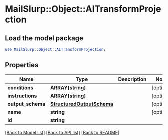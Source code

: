 # MailSlurp::Object::AITransformProjection

## Load the model package
```perl
use MailSlurp::Object::AITransformProjection;
```

## Properties
Name | Type | Description | Notes
------------ | ------------- | ------------- | -------------
**conditions** | **ARRAY[string]** |  | [optional] 
**instructions** | **ARRAY[string]** |  | [optional] 
**output_schema** | [**StructuredOutputSchema**](StructuredOutputSchema) |  | [optional] 
**name** | **string** |  | [optional] 
**id** | **string** |  | 

[[Back to Model list]](../README#documentation-for-models) [[Back to API list]](../README#documentation-for-api-endpoints) [[Back to README]](../README)


